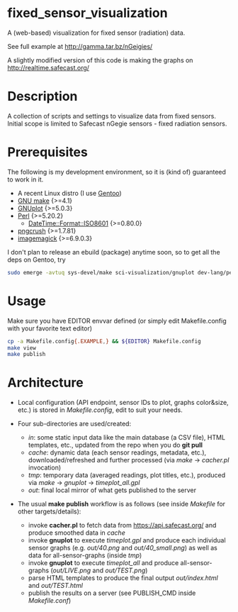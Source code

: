 fixed_sensor_visualization
==========================

A (web-based) visualization for fixed sensor (radiation) data.

See full example at http://gamma.tar.bz/nGeigies/

A slightly modified version of this code is making the graphs on http://realtime.safecast.org/

# Description

A collection of scripts and settings to visualize data from fixed sensors. Initial scope is limited to Safecast nGegie sensors - fixed radiation sensors.

# Prerequisites

The following is my development environment, so it is (kind of) guaranteed to work in it.
* A recent Linux distro (I use [Gentoo](http://gentoo.org/))
* [GNU make](https://www.gnu.org/software/make/) {>=4.1}
* [GNUplot](http://gnuplot.info/) {>=5.0.3}
* [Perl](http://perl.org/) {>=5.20.2}
	* [DateTime::Format::ISO8601](http://search.cpan.org/~jhoblitt/DateTime-Format-ISO8601-0.08/) {>=0.80.0}
* [pngcrush](http://pmt.sourceforge.net/pngcrush/) {>=1.7.81}
* [imagemagick](http://www.imagemagick.org/) {>=6.9.0.3}

I don't plan to release an ebuild (package) anytime soon, so to get all the deps on Gentoo, try
```bash
sudo emerge -avtuq sys-devel/make sci-visualization/gnuplot dev-lang/perl dev-perl/DateTime-Format-ISO8601 media-gfx/pngcrush media-gfx/imagemagick
```

# Usage

Make sure you have EDITOR envvar defined (or simply edit Makefile.config with your favorite text editor)

```bash
cp -a Makefile.config{.EXAMPLE,} && ${EDITOR} Makefile.config
make view
make publish
```

# Architecture

* Local configuration (API endpoint, sensor IDs to plot, graphs color&size, etc.) is stored in *Makefile.config*, edit to suit your needs.

* Four sub-directories are used/created:
  * *in*: some static input data like the main database (a CSV file), HTML templates, etc., updated from the repo when you do **git pull**
  * *cache*: dynamic data (each sensor readings, metadata, etc.), downloaded/refreshed and further processed (via *make* -> *cacher.pl* invocation)
  * *tmp*: temporary data (averaged readings, plot titles, etc.), produced via *make* -> *gnuplot* -> *timeplot_all.gpl*
  * *out*: final local mirror of what gets published to the server

* The usual **make publish** workflow is as follows (see inside *Makefile* for other targets/details):
  * invoke **cacher.pl** to fetch data from https://api.safecast.org/ and produce smoothed data in *cache*
  * invoke **gnuplot** to execute *timeplot.gpl* and produce each individual sensor graphs (e.g. *out/40.png* and *out/40_small.png*) as well as data for all-sensor-graphs (inside *tmp*)
  * invoke **gnuplot** to execute *timeplot_all* and produce all-sensor-graphs (*out/LIVE.png* and *out/TEST.png*)
  * parse HTML templates to produce the final output *out/index.html* and *out/TEST.html*
  * publish the results on a server (see PUBLISH_CMD inside *Makefile.conf*)
